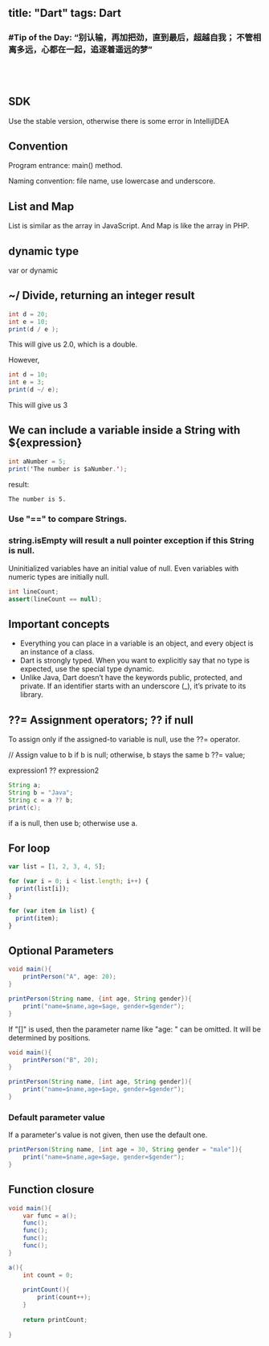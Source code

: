 title:  "Dart"
tags: Dart
---
### \#Tip of the Day: “别认输，再加把劲，直到最后，超越自我； 不管相离多远，心都在一起，追逐着遥远的梦”

<br /><br />

## SDK

Use the stable version, otherwise there is some error in IntellijIDEA

## Convention

Program entrance: main() method.

Naming convention: file name, use lowercase and underscore.

## List and Map

List is similar as the array in JavaScript. And Map is like the array in PHP.

## dynamic type

var or dynamic

## ~/ Divide, returning an integer result

```java
int d = 20;
int e = 10;
print(d / e );
```

This will give us 2.0, which is a double.

However,
```java
int d = 10;
int e = 3;
print(d ~/ e);
```

This will give us 3

## We can include a variable inside a String with ${expression}

```java
int aNumber = 5;
print('The number is $aNumber.');
```
result:
```
The number is 5.
```

### Use "==" to compare Strings.

### string.isEmpty will result a null pointer exception if this String is null.

Uninitialized variables have an initial value of null. 
Even variables with numeric types are initially null.

```java
int lineCount;
assert(lineCount == null);
```

## Important concepts

* Everything you can place in a variable is an object, and every object is an instance of a class.
* Dart is strongly typed. When you want to explicitly say that no type is expected, use the special type dynamic.
* Unlike Java, Dart doesn’t have the keywords public, protected, and private. 
If an identifier starts with an underscore (_), it’s private to its library. 


## ??= Assignment operators; ?? if null

To assign only if the assigned-to variable is null, use the ??= operator.

// Assign value to b if b is null; otherwise, b stays the same
b ??= value;

expression1 ?? expression2
```java
String a;
String b = "Java";
String c = a ?? b;
print(c);
```
if a is null, then use b; otherwise use a.

## For loop

```javascript
var list = [1, 2, 3, 4, 5];

for (var i = 0; i < list.length; i++) {
  print(list[i]);
}

for (var item in list) {
  print(item);
}

```

## Optional Parameters

```java
void main(){
    printPerson("A", age: 20);
}

printPerson(String name, {int age, String gender}){
    print("name=$name,age=$age, gender=$gender");
}
```

If "[]" is used, then the parameter name like "age: " can be omitted. It will be determined by positions.

```java
void main(){
    printPerson("B", 20);
}

printPerson(String name, [int age, String gender]){
    print("name=$name,age=$age, gender=$gender");
}
```

### Default parameter value

If a parameter's value is not given, then use the default one.

```java
printPerson(String name, [int age = 30, String gender = "male"]){
    print("name=$name,age=$age, gender=$gender");
}
```

## Function closure

```java
void main(){
    var func = a();
    func();
    func();
    func();
    func();
}

a(){
    int count = 0;
    
    printCount(){
        print(count++);
    }
    
    return printCount;
    
}
```


